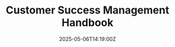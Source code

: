 ---
title: Customer Success Management Handbook
linkTitle: Customer Success Management Handbook
date: '2025-05-06T14:19:00Z'
weight: 1
description: The Customer Success Management team at GitLab focuses on driving customer
  adoption, ensuring positive business outcomes, and expanding ROI through trusted
  advisor relationships, onboarding, and proactive engagement strategies. Key responsibilities
  include managing success plans, conducting cadence calls, and leading executive
  business reviews to enhance customer satisfaction and retention.
draft: false
ref: customer-success-management-handbook
---
